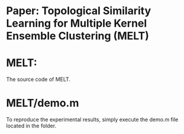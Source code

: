 # Paper: Topological Similarity Learning for Multiple Kernel Ensemble Clustering (MELT)

# MELT:
The source code of MELT.

# MELT/demo.m
To reproduce the experimental results, simply execute the demo.m file located in the folder.
